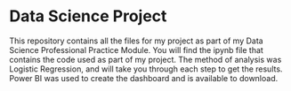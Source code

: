 # Data Science Project
This repository contains all the files for my project as part of my Data Science Professional Practice Module.
You will find the ipynb file that contains the code used as part of my project. The method of analysis was Logistic Regression, and will take you through each step to get the results.
Power BI was used to create the dashboard and is available to download.

